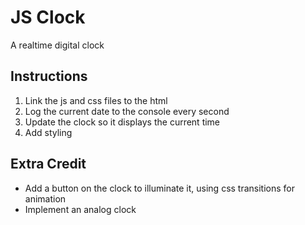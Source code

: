 # JS Clock
A realtime digital clock

## Instructions
1. Link the js and css files to the html
2. Log the current date to the console every second
3. Update the clock so it displays the current time
4. Add styling

## Extra Credit
- Add a button on the clock to illuminate it, using css transitions for animation
- Implement an analog clock
